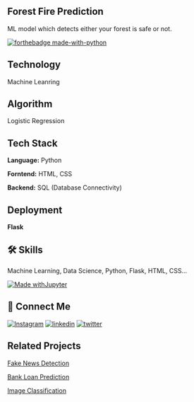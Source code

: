 ## Forest Fire Prediction 

ML model which detects either your forest is safe or not.

[![forthebadge made-with-python](http://ForTheBadge.com/images/badges/made-with-python.svg)](https://www.python.org/)
## Technology

Machine Leanring


## Algorithm

Logistic Regression 

## Tech Stack

**Language:** Python

**Forntend:** HTML, CSS

**Backend:** SQL (Database Connectivity)



## Deployment

**Flask**




## 🛠 Skills
Machine Learning, Data Science, Python, Flask, HTML, CSS...

[![Made withJupyter](https://img.shields.io/badge/Made%20with-Jupyter-orange?style=for-the-badge&logo=Jupyter)](https://jupyter.org/try)
## 🔗 Connect Me
[![Instagram](https://img.shields.io/badge/my_portfolio-000?style=for-the-badge&logo=ko-fi&logoColor=white)](#)
[![linkedin](https://img.shields.io/badge/linkedin-0A66C2?style=for-the-badge&logo=linkedin&logoColor=white)](https://www.linkedin.com/in/prasanna-thalpati-87045a1ba/)
[![twitter](https://img.shields.io/badge/twitter-1DA1F2?style=for-the-badge&logo=twitter&logoColor=white)](https://twitter.com/Its_Prasanna_?t=C9x8KSPGIo_OMN0CCYlHWQ&s=09)


## Related Projects


[Fake News Detection](https://github.com/PrasannaThalpati/Fake-News-Detection)

[Bank Loan Prediction](https://github.com/PrasannaThalpati/Bank-Loan-Prediction)

[Image Classification](https://github.com/PrasannaThalpati/Image-Classification)
